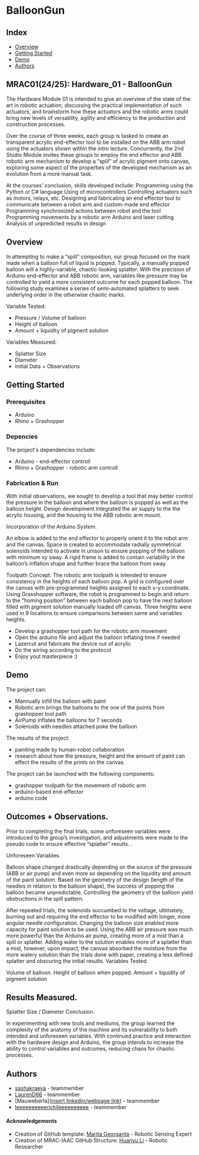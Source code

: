 # BalloonGun
## Index
  - [Overview](#overview) 
  - [Getting Started](#getting-started)
  - [Demo](#demo)
  - [Authors](#authors)

## MRAC01(24/25): Hardware_01 - BalloonGun  
The Hardware Module 01 is intended to give an overview of the state of the art in robotic actuation, discussing the practical implementation of such actuators, and brainstorm how these actuators and the robotic arms could bring new levels of versatility, agility and efficiency to the production and construction processes.

Over the course of three weeks, each group is tasked to create an transparent acrylic end-effector tool to be installed on the ABB arm robot using the actuators shown within the intro lecture. Concurrently, the 2nd Studio Module invites these groups to employ the end effector and ABB robotic arm mechanism to develop a “spill” of acrylic pigment onto canvas, exploring some aspect of the properties of the developed mechanism as an evolution from a more manual task.

At the courses’ conclusion, skills developed include: 
Programming using the Python or C# language
Using of microcontrollers
Controlling actuators such as motors, relays, etc.
Designing and fabricating an end effector tool to communicate between a robot arm and custom-made end effector
Programming synchronized actions between robot and the tool
Programming movements by a robotic arm
Arduino and laser cutting
Analysis of unpredicted results in design


## Overview
In attempting to make a “spill” composition, our group focused on the mark made when a balloon full of liquid is popped. Typically, a manually popped balloon will a highly-variable, chaotic-looking splatter. With the precision of Arduino end-effector and ABB robotic arm, variables like pressure may be controlled to yield a more consistent outcome for each popped balloon. The following study examines a series of semi-automated splatters to seek underlying order in the otherwise chaotic marks.

Variable Tested:
* Pressure / Volume of balloon
* Height of balloon
* Amount + liquidity of pigment solution

Variables Measured: 
* Splatter Size
* Diameter
* Initial Data + Observations

## Getting Started

### Prerequisites
* Arduino
* Rhino + Grashopper

### Depencies
The project's dependencies include:
* Arduino - end-effector controll
* Rhino + Grashopper - robotic arm controll


### Fabrication & Run
With initial observations, we sought to develop a tool that may better control the pressure in the balloon and where the balloon is popped as well as the balloon height.
Design development integrated the air supply to the the acrylic housing, and the housing to the ABB robotic arm mount.

Incorporation of the Arduino System.

An elbow is added to the end effector to properly orient it to the robot arm and the canvas. Space is created to accommodate radially symmetrical solenoids intended to activate in unison to ensure popping of the balloon with minimum xy sway. A rigid frame is added to contain variability in the balloon’s inflation shape and further brace the balloon from sway.

Toolpath Concept:
The robotic arm toolpath is intended to ensure consistency in the heights of each balloon pop. A grid is configured over the canvas with pre-programmed heights assigned to each x-y coordinate. Using Grasshopper software, the robot is programmed to begin and return to the “homing position” between each balloon pop to have the next balloon filled with pigment solution manually loaded off canvas. Three heights were used in 9 locations to ensure comparisons between same and variables heights.

* Develop a grashopper tool path for the robotic arm movement
* Open the arduino file and adjust the balloon inflating time if needed
* Lazercut and fabricate the device out of acrylic
* Do the wiring according to the protocol
* Enjoy yout masterpiece :)

## Demo
The project can:
* Mannually infill the balloon with paint
* Robotic arm brings the balloons to the one of the points from grashopper tool path
* AirPump inflates the balloons for 7 seconds
* Solenoids with needles attached poke the balloon

The results of the project:
* painting made by human-robot collaboration
* research about how the pressure, height and the amount of paint can effect the results of the prints on the canvas

The project can be launched with the following components:
* grashopper toolpath for the movement of robotic arm
* arduino-based end-effector
* arduino code

## Outcomes + Observations.

Prior to completing the final trials, some unforeseen variables were introduced to the group’s investigation, and adjustments were made to the pseudo code to ensure effective “splatter” results. .

Unforeseen Variables. 

Balloon shape changed drastically depending on the source of the pressure (ABB or air pump) and even more so depending on the liquidity and amount of the paint solution. Based on the geometry of the design (length of the needles in relation to the balloon shape), the success of popping the balloon became unpredictable.  Controlling the geometry of the balloon yield obstructions in the spill pattern.

After repeated trials, the solenoids succumbed to the voltage, ultimately, burning out and requiring the end effector to be modified with longer, more angular needle configuration.
Changing the balloon size enabled more capacity for paint solution to be used.
Using the ABB air pressure was much more powerful than the Arduino air pump, creating more of a mist than a spill or splatter.
Adding water to the solution enables more of a splatter than a mist, however,  upon impact, the canvas absorbed the moisture from the more watery solution than the trials done with paper, creating a less defined splatter and obscuring the initial results. 
Variables Tested.

Volume of balloon.
Height of balloon when popped.
Amount + liquidity of pigment solution

## Results Measured.

Splatter Size / Diameter
Conclusion.

In experimenting with new tools and mediums, the group learned the complexity of the anatomy of the machine and its vulnerability to both intended and unforeseen variables. With continued practice and interaction with the hardware design and Arduino, the group intends to increase the ability to control variables and outcomes, reducing chaos for chaotic processes.


## Authors
  - [sashakraeva](https://github.com/sashakraeva) - teammember
  - [LaurenD66](https://github.com/LaurenD66) - teammember
  - [Mauweberla]([insert linkedin/webpage link](https://github.com/Mauweberla)) - teammember
  - [leeeeeeeeeerichileeeeeeeeee](https://github.com/leeeeeeeeeerichileeeeeeeeee) - teammember

<!--  DO NOT REMOVE
-->
#### Acknowledgements

- Creation of GitHub template: [Marita Georganta](https://www.linkedin.com/in/marita-georganta/) - Robotic Sensing Expert
- Creation of MRAC-IAAC GitHub Structure: [Huanyu Li](https://www.linkedin.com/in/huanyu-li-457590268/) - Robotic Researcher


